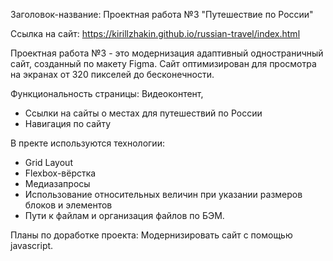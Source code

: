 ﻿Заголовок-название: Проектная работа №3 "Путешествие по России" 

Ссылка на сайт: https://kirillzhakin.github.io/russian-travel/index.html

Проектная работа №3 - это модернизация адаптивный одностраничный сайт, созданный по макету Figma. Сайт оптимизирован для просмотра на экранах от 320 пикселей до бесконечности.
 
Функциональность страницы: 
Видеоконтент,
- Ссылки на сайты о местах для путешествий по России
- Навигация по сайту

В пректе используются технологии:
- Grid Layout
- Flexbox-вёрстка
- Медиазапросы
- Использование относительных величин при указании размеров блоков и элементов
- Пути к файлам и организация файлов по БЭМ.

Планы по доработке проекта:
Модернизировать сайт с помощью javascript.
